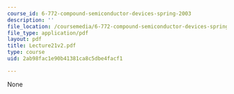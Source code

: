 ```yaml
---
course_id: 6-772-compound-semiconductor-devices-spring-2003
description: ''
file_location: /coursemedia/6-772-compound-semiconductor-devices-spring-2003/2ab98fac1e90b41381ca8c5dbe4facf1_Lecture21v2.pdf
file_type: application/pdf
layout: pdf
title: Lecture21v2.pdf
type: course
uid: 2ab98fac1e90b41381ca8c5dbe4facf1

---
```

None
